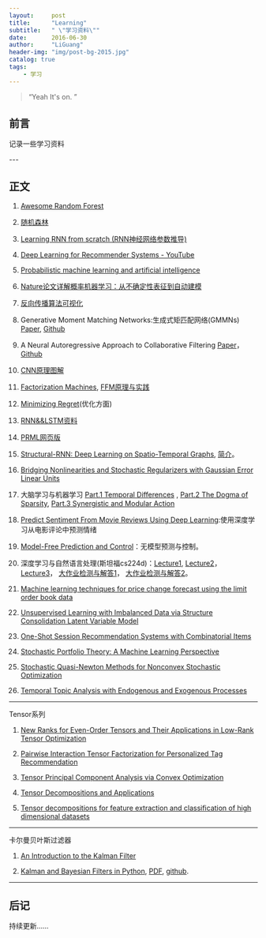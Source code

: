 ```yaml
---
layout:     post
title:      "Learning"
subtitle:   " \"学习资料\""
date:       2016-06-30
author:     "LiGuang"
header-img: "img/post-bg-2015.jpg"
catalog: true
tags:
    - 学习
---
```


> “Yeah It's on. ”


## 前言

记录一些学习资料


<p id = "build"></p>
---

## 正文

1. [Awesome Random Forest](https://github.com/kjw0612/awesome-random-forest#theory)

2. [随机森林](http://www.cnblogs.com/maybe2030/p/4585705.html)

3. [Learning RNN from scratch (RNN神经网络参数推导)](http://blog.csdn.net/watkinsong/article/details/51773524)

4. [Deep Learning for Recommender Systems - YouTube](https://www.youtube.com/watch?v=KZ7bcfYGuxw)

5. [Probabilistic machine learning and artificial intelligence](http://www.nature.com/nature/journal/v521/n7553/full/nature14541.html)

6. [Nature论文详解概率机器学习：从不确定性表征到自动建模](https://mp.weixin.qq.com/s?__biz=MzA3MzI4MjgzMw==&mid=2650716475&idx=1&sn=2b03deead0c1e63be80fdc239293e805)

7. [反向传播算法可视化](http://neupy.com/2015/07/04/visualize_backpropagation_algorithms.html)

8. Generative Moment Matching Networks:生成式矩匹配网络(GMMNs) [Paper](http://jmlr.org/proceedings/papers/v37/li15.html), [Github](https://github.com/yujiali/gmmn)

9. A Neural Autoregressive Approach to Collaborative Filtering [Paper](https://arxiv.org/abs/1605.09477)，[Github](https://github.com/Ian09/CF-NADE)

10. [CNN原理图解](http://xrds.acm.org/blog/2016/06/convolutional-neural-networks-cnns-illustrated-explanation/)

11. [Factorization Machines](http://www.algo.uni-konstanz.de/members/rendle/pdf/Rendle2010FM.pdf), [FFM原理与实践](http://tech.meituan.com/deep-understanding-of-ffm-principles-and-practices.html)

12. [Minimizing Regret](http://www.minimizingregret.com/)(优化方面)

13. [RNN&&LSTM资料](http://suanfazu.com/t/rnn-lstm/13587)

14. [PRML网页版](https://www.gitbook.com/book/mqshen/prml/details)

15. [Structural-RNN: Deep Learning on Spatio-Temporal Graphs](http://arxiv.org/abs/1511.05298), [简介](https://mp.weixin.qq.com/s?__biz=MzIxNzE2MTM4OA==&mid=2665642872&idx=1&sn=810d2a39c474faa37fe857d4513100ac)。

16. [Bridging Nonlinearities and Stochastic Regularizers with Gaussian Error Linear Units](https://arxiv.org/abs/1606.08415v1) 

17. 大脑学习与机器学习 [Part.1 Temporal Differences](http://blog.shakirm.com/2016/02/learning-in-brains-and-machines-1/) , [Part.2 The Dogma of Sparsity](http://blog.shakirm.com/2016/04/learning-in-brains-and-machines-2/), [Part.3 Synergistic and Modular Action ](http://blog.shakirm.com/2016/07/learning-in-brains-and-machines-3-synergistic-and-modular-action/)

18. [Predict Sentiment From Movie Reviews Using Deep Learning](http://machinelearningmastery.com/predict-sentiment-movie-reviews-using-deep-learning/):使用深度学习从电影评论中预测情绪

19. [Model-Free Prediction and Control](http://kvfrans.com/model-free-prediction-and-control/)：无模型预测与控制。

20. 深度学习与自然语言处理(斯坦福cs224d)：[Lecture1](http://blog.csdn.net/longxinchen_ml/article/details/51567960), [Lecture2](http://blog.csdn.net/longxinchen_ml/article/details/51648532)， [Lecture3](http://blog.csdn.net/longxinchen_ml/article/details/51711172)， [大作业检测与解答1](http://blog.csdn.net/han_xiaoyang/article/details/51760923)， [大作业检测与解答2](http://blog.csdn.net/han_xiaoyang/article/details/51815683)。

21. [Machine learning techniques for price change forecast using the limit order book data](http://jcyhong.github.io/assets/machine-learning-price-movements.pdf)

22. [Unsupervised Learning with Imbalanced Data via Structure Consolidation Latent Variable Model](http://arxiv.org/abs/1607.00067) 

23. [One-Shot Session Recommendation Systems with Combinatorial Items](http://arxiv.org/abs/1607.01381)

24. [Stochastic Portfolio Theory: A Machine Learning Perspective](http://arxiv.org/abs/1605.02654)

25. [Stochastic Quasi-Newton Methods for Nonconvex Stochastic Optimization](http://arxiv.org/abs/1607.01231)

26. [Temporal Topic Analysis with Endogenous and Exogenous Processes](http://arxiv.org/abs/1607.01274)

---------------------------------------------------------------------------------------------------------------

Tensor系列

1. [New Ranks for Even-Order Tensors and Their Applications in Low-Rank Tensor Optimization](http://www.menet.umn.edu/~zhangs/Reports/2015_JMZ.pdf)

2. [Pairwise Interaction Tensor Factorization for Personalized Tag Recommendation](http://www.wsdm-conference.org/2010/proceedings/docs/p81.pdf)

3. [Tensor Principal Component Analysis via Convex Optimization](https://arxiv.org/abs/1212.2702)

4. [Tensor Decompositions and Applications](http://epubs.siam.org/doi/abs/10.1137/07070111X?journalCode=siread)

5. [Tensor decompositions for feature extraction and classification of high dimensional datasets](http://www.bsp.brain.riken.jp/publications/2010/IEICE_NOLTA_Phan-Cichocki-corr.pdf)

---------------------------------------------------------------------------------------------------------------

卡尔曼贝叶斯过滤器

1. [An Introduction to the Kalman Filter](http://www.cs.unc.edu/~tracker/media/pdf/SIGGRAPH2001_CoursePack_08.pdf)

2. [Kalman and Bayesian Filters in Python](http://nbviewer.jupyter.org/github/rlabbe/Kalman-and-Bayesian-Filters-in-Python/blob/master/table_of_contents.ipynb), [PDF](http://pan.baidu.com/s/1i34bvhF), [github](https://github.com/rlabbe/Kalman-and-Bayesian-Filters-in-Python).

---------------------------------------------------------------------------------------------------------------

## 后记

持续更新……
